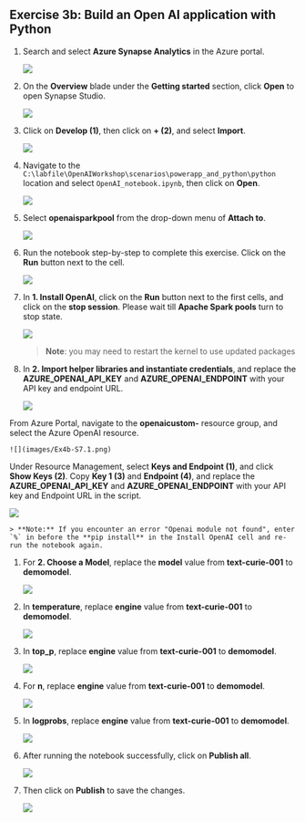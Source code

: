 ## Exercise 3b: Build an Open AI application with Python

1. Search and select **Azure Synapse Analytics** in the Azure portal.

      ![](images/p2.png)

1.  On the **Overview** blade under the **Getting started** section, click **Open** to open Synapse Studio.
     
    ![](images/open-workspace.png)
    
1. Click on **Develop (1)**, then click on **+ (2)**, and select **Import**.

    ![](images/import-note.png)

1. Navigate to the `C:\labfile\OpenAIWorkshop\scenarios\powerapp_and_python\python` location and select `OpenAI_notebook.ipynb`, then click on **Open**.

     ![](images/notebook.png)

1. Select **openaisparkpool** from the drop-down menu of **Attach to**.

    ![](images/openai-sparkpool.png)

1. Run the notebook step-by-step to complete this exercise. Click on the **Run** button next to the cell.

     ![](images/run.png)

1. In **1. Install OpenAI**, click on the **Run** button next to the first cells, and click on the **stop session**. Please wait till **Apache Spark pools** turn to stop state. 

     ![](images/run-python1.png)

      > **Note**: you may need to restart the kernel to use updated packages

1. In **2. Import helper libraries and instantiate credentials**, and replace the **AZURE_OPENAI_API_KEY** and **AZURE_OPENAI_ENDPOINT** with your API key and endpoint URL.

    ![](images/key-endpoint.png)
   
From Azure Portal, navigate to the **openaicustom-<inject key="openaimodulename" enableCopy="true"/>** resource group, and select the Azure OpenAI resource.

    ![](images/Ex4b-S7.1.png)

Under Resource Management, select **Keys and Endpoint (1)**, and click **Show Keys (2)**. Copy **Key 1 (3)** and **Endpoint (4)**, and replace the **AZURE_OPENAI_API_KEY** and **AZURE_OPENAI_ENDPOINT** with your API key and Endpoint URL in the script.

   ![](images/p22.png)
     
    > **Note:** If you encounter an error "Openai module not found", enter `%` in before the **pip install** in the Install OpenAI cell and re-run the notebook again.

1. For **2. Choose a Model**, replace the **model** value from **text-curie-001** to **demomodel**.

    ![](images/choosemodel.png)

1. In **temperature**, replace **engine** value from **text-curie-001** to **demomodel**.

     ![](images/temp.png)

1. In **top_p**, replace **engine** value from **text-curie-001** to **demomodel**.

     ![](images/top-p.png)

1. For **n**, replace **engine** value from **text-curie-001** to **demomodel**.

     ![](images/n.png)

1. In **logprobs**, replace **engine** value from **text-curie-001** to **demomodel**.

     ![](images/logprobs.png)

1. After running the notebook successfully, click on **Publish all**.

     ![](images/publish.png)

1. Then click on **Publish** to save the changes. 

    ![](images/publish-1.png)
